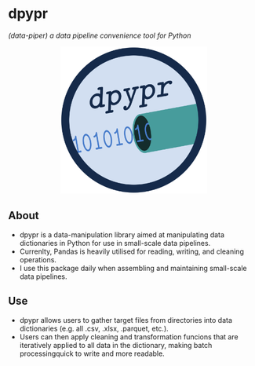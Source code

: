 # **dpypr**
*(data-piper) a data pipeline convenience tool for Python*

<p align = "center">
  <img src = "logo/dpypr_logo.png" alt = "image" width = "300" height = "300">
</p>

## About
- dpypr is a data-manipulation library aimed at manipulating data dictionaries in Python for use in small-scale data pipelines.
- Currenlty, Pandas is heavily utilised for reading, writing, and cleaning operations.
- I use this package daily when assembling and maintaining small-scale data pipelines.

## Use
- dpypr allows users to gather target files from directories into data 
dictionaries (e.g. all .csv, .xlsx, .parquet, etc.).
- Users can then apply cleaning and transformation funcions that are iteratively applied to all data in the dictionary, making batch processingquick to write and more readable.
